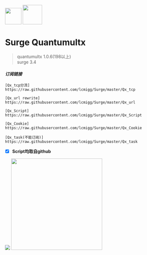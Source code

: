 <img src="https://i.loli.net/2020/02/26/EqO18PQXjpkCsh4.jpg" width="54">   <img src="https://i.loli.net/2020/02/26/tEqzog3kIRWANVL.jpg" width="64">  
# Surge Quantumultx  

>quantumultx 1.0.6(198以上)  
surge 3.4  

#### *订阅链接*
```properties
[Qx_tcp分流]
https://raw.githubusercontent.com/lcmigg/Surge/master/Qx_tcp

[Qx_url rewrite]
https://raw.githubusercontent.com/lcmigg/Surge/master/Qx_url

[Qx_Script]
https://raw.githubusercontent.com/lcmigg/Surge/master/Qx_Script

[Qx_Cookie]
https://raw.githubusercontent.com/lcmigg/Surge/master/Qx_Cookie

[Qx_task(不能订阅)]
https://raw.githubusercontent.com/lcmigg/Surge/master/Qx_task
```

- [x] **Script均取自github**  

<img src="https://github-readme-stats.vercel.app/api?username=lcmigg&show_icons=true&icon_color=FFFFFF&text_color=B5CAA0&bg_color=4D5139&hide_title=true" />
<img src="https://github-readme-stats.vercel.app/api?username=lcmigg&show_icons=true&icon_color=FFFFFF&text_color=B5CAA0&bg_color=4D5139&hide_title=true" width="300">
